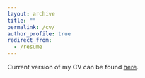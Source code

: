 ```yaml
---
layout: archive
title: ""
permalink: /cv/
author_profile: true
redirect_from:
  - /resume
---
```



Current version of my CV can be found [here](../files/cv_kopanicakova.pdf). 

<!-- <object data="../files/cv_kopanicakova.pdf" width="1000" height="1000" type='application/pdf'></object> -->